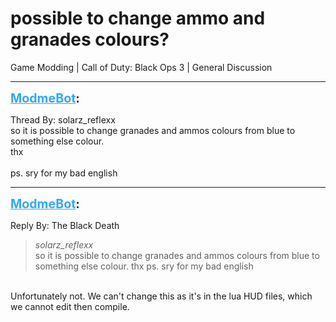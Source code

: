 # possible to change ammo and granades colours?
Game Modding | Call of Duty: Black Ops 3 | General Discussion

---
<strong style="font-size: 1.4em;"><span style="text-decoration: underline;text-decoration-color: #34a7f9;"><span style="color:#34a7f9;">ModmeBot</span></span>:</strong>

<p>Thread By: solarz_reflexx<br />so it is possible to change granades and ammos colours from blue to something else colour.<br />thx<br /> <br />ps. sry for my bad english</p>

---
<strong style="font-size: 1.4em;"><span style="text-decoration: underline;text-decoration-color: #34a7f9;"><span style="color:#34a7f9;">ModmeBot</span></span>:</strong>

<p>Reply By: The Black Death<br /><blockquote><em>solarz_reflexx</em><br />so it is possible to change granades and ammos colours from blue to something else colour. thx   ps. sry for my bad english</blockquote><br /> Unfortunately not. We can&#39;t change this as it&#39;s in the lua HUD files, which we cannot edit then compile.</p>
